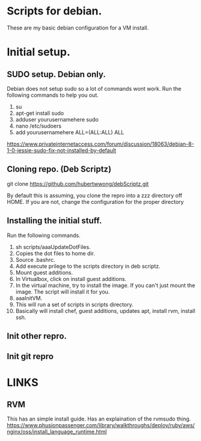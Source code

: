 # Scripts for debian.

These are my basic debian configuration for a VM install.





# Initial setup.

## SUDO setup. Debian only.

Debian does not setup sudo so a lot of commands wont work. Run the following commands to help you out.

1. su
2. apt-get install sudo
3. adduser yourusernamehere sudo
4. nano /etc/sudoers
5. add yourusernamehere  ALL=(ALL:ALL) ALL

https://www.privateinternetaccess.com/forum/discussion/18063/debian-8-1-0-jessie-sudo-fix-not-installed-by-default

## Cloning repo. (Deb Scriptz)

git clone https://github.com/hubertwwong/debScriptz.git

By default this is assuming, you clone the repro into a zzz directory off HOME. If you are not, change the configuration for the proper directory

## Installing the initial stuff.

Run the following commands.

1. sh scripts/aaaUpdateDotFiles.
  1. Copies the dot files to home dir.
  2. Source .bashrc.
  3. Add execute prilege to the scripts directory in deb scriptz.
2. Mount guest additions.
  1. In Virtualbox, click on install guest additions.
  2. In the virtual machine, try to install the image. If you can't just mount the image. The script will install it for you.
3. aaaInitVM.
  1. This will run a set of scripts in scripts directory.
  2. Basically will install chef, guest additions, updates apt, install rvm, install ssh.

## Init other repro.

## Init git repro



# LINKS

## RVM

This has an simple install guide. Has an explaination of the rvmsudo thing.
https://www.phusionpassenger.com/library/walkthroughs/deploy/ruby/aws/nginx/oss/install_language_runtime.html
